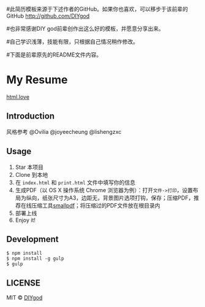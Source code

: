 
#此简历模板来源于下述作者的GitHub。如果你也喜欢，可以移步于该前辈的GitHub  http://github.com/DIYgod

#也非常感谢DIY god前辈创作出这么好的模板，并愿意分享出来。

#自己学识浅薄，技能有限，只根据自己情况稍作修改。

#下面是前辈原先的README文件内容。


# My Resume

[html.love](http://html.love)

## Introduction

风格参考 @Ovilia @joyeecheung @lishengzxc

## Usage

1. Star 本项目
1. Clone 到本地
1. 在 `index.html` 和 `print.html` 文件中填写你的信息
1. 生成PDF（以 OS X 操作系统 Chrome 浏览器为例）：打开`文件->打印`，设置布局为纵向，纸张尺寸为A3，边距无，背景图片选项打钩，保存；压缩PDF，推荐在线压缩工具[smallpdf](http://smallpdf.com/cn/compress-pdf)；将压缩过的PDF文件放在根目录内
1. 部署上线
1. Enjoy it!

## Development

```
$ npm install
$ npm install -g gulp
$ gulp
```

## LICENSE

MIT © [DIYgod](http://github.com/DIYgod)